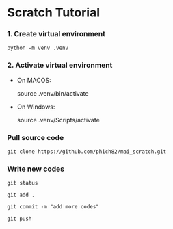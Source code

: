 # Scratch Tutorial

### 1. Create virtual environment
    python -m venv .venv

### 2. Activate virtual environment
- On MACOS:

    source .venv/bin/activate

- On Windows:

    source .venv/Scripts/activate

### Pull source code
    git clone https://github.com/phich82/mai_scratch.git

### Write new codes
    git status
    
    git add .

    git commit -m "add more codes"

    git push